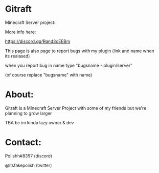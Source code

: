 # Gitraft
Minecraft Server project:

More info here:

https://discord.gg/Rqnd3cEEBm

This page is also page to report bugs with my plugin (link and name when its realased)

when you report bug in name type "bugsname - plugin/server"

(of course replace "bugsname" with name)

# About:
Gitraft is a Minecraft Server Project with some of my friends
but we're planning to grow larger

TBA bc im kinda lazy owner & dev

# Contact:
Polishh#8357   (discord)

@itsfakepolish (twitter)

